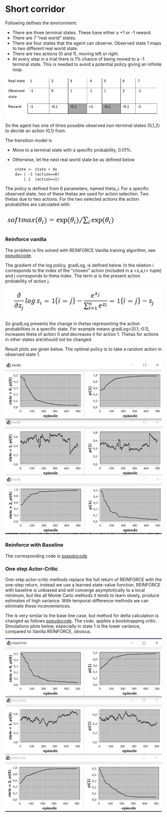 # Short corridor

Following defines the environment:
* There are three terminal states. These have either a +1 or -1 reward.
* There are 7 “real world” states. 
* There are four states that the agent can observe. Observed state 1 maps to two different real world state.
* There are two actions (0 and 1), moving left or right.
* At every step in a trial there is 1% chance of being moved to a -1 terminal state. This is needed to avoid a potential policy giving an infinite loop.


![short_corridor_states_rewards.png](pics%2Fshort_corridor_states_rewards.png)

So the agent has one of three possible observed non-terminal states (0,1,2) to decide an action (0,1) from.

The transition model is
* Move to a terminal state with a specific probability, 0.01%.
* Otherwise, let the next real world state be as defined below

       state <- state + dx        
       dx= | -1 (action==0)    
           | 1  (action==1)


The policy is defined from 6 parameters, named theta_i. For a specific observed state, two of these thetas are used for action selection.
Two thetas due to two actions. For the two selected actions the action probabilites are calculated with:

![softmax.png](pics%2Fsoftmax.png)


### Reinforce vanilla
  
The problem is firs solved with REINFORCE Vanilla training algorithm, see 
[pseudocode](pseudocode.md).

The gradient of the log policy, gradLog, is defined below. In the relation i corresponds to the index of the "chosen" action (included in a <s,a,r> tuple) and
j corresponds to theta index. The term si is the present action probability of action j.

![grad_log_relation.png](pics%2Fgrad_log_relation.png)

So gradLog presents the change in thetas representing the action probabilities in a specific state. For example means gradLog=[0.1,-0.1], increases theta of action 0 and decreases it for action 1.
Thetas for actions in other states are/should not be changed.

Result plots are given below. The optimal policy is to take a random action in observed state 1.

![siimVanillaCorridor.png](pics%2FsiimVanillaCorridor.png)


### Reinforce with Baseline
The corresponding code is [pseudocode](pseudocode_pgrl.md)

### One step Actor-Critic

One-step actor–critic methods replace the full return of REINFORCE with the one-step return, instead we use a learned state-value function.
REINFORCE with baseline is unbiased and will converge asymptotically to a local minimum, but like all Monte Carlo methods
it tends to learn slowly, produce estimates of high variance. With temporal-difference methods we can eliminate these inconveniences.

The is very similar to the base line case, but method for delta calculation is changed as follows
[pseudocode](pseudocode_pgrl.md).
The code, applies a bootstrapping critic. Simulations plots below, especially in state 1 is the lower variance, compared to Vanilla REINFORCE, obvious.


![simACCorridor.png](pics%2FsimACCorridor.png)
